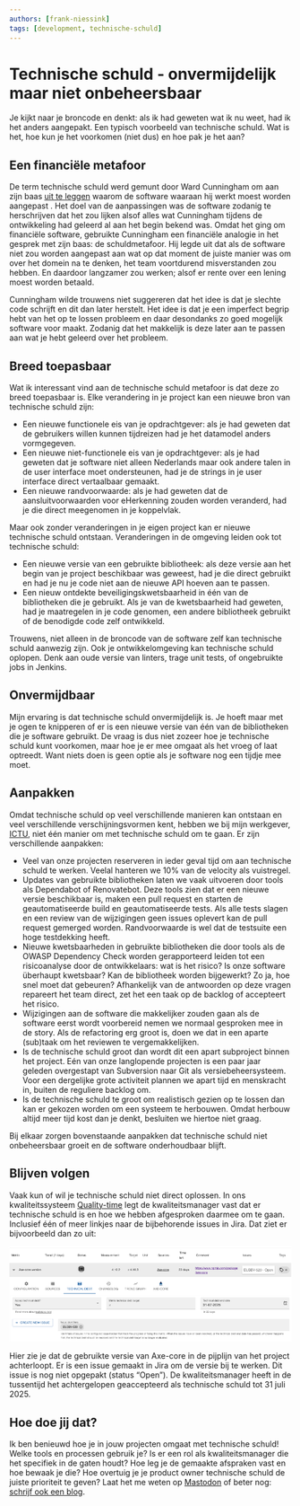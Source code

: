 ```yaml
---
authors: [frank-niessink]
tags: [development, technische-schuld]
---
```


# Technische schuld - onvermijdelijk maar niet onbeheersbaar

Je kijkt naar je broncode en denkt: als ik had geweten wat ik nu weet, had ik
het anders aangepakt. Een typisch voorbeeld van technische schuld. Wat is het,
hoe kun je het voorkomen (niet dus) en hoe pak je het aan?

<!-- truncate -->

## Een financiële metafoor

De term technische schuld werd gemunt door Ward Cunningham om aan zijn baas
[uit te leggen](https://wiki.c2.com/?WardExplainsDebtMetaphor) waarom de
software waaraan hij werkt moest worden aangepast . Het doel van de aanpassingen
was de software zodanig te herschrijven dat het zou lijken alsof alles wat
Cunningham tijdens de ontwikkeling had geleerd al aan het begin bekend was.
Omdat het ging om financiële software, gebruikte Cunningham een financiële
analogie in het gesprek met zijn baas: de schuldmetafoor. Hij legde uit dat als
de software niet zou worden aangepast aan wat op dat moment de juiste manier was
om over het domein na te denken, het team voortdurend misverstanden zou hebben.
En daardoor langzamer zou werken; alsof er rente over een lening moest worden
betaald.

Cunningham wilde trouwens niet suggereren dat het idee is dat je slechte code
schrijft en dit dan later herstelt. Het idee is dat je een imperfect begrip hebt
van het op te lossen probleem en daar desondanks zo goed mogelijk software voor
maakt. Zodanig dat het makkelijk is deze later aan te passen aan wat je hebt
geleerd over het probleem.

## Breed toepasbaar

Wat ik interessant vind aan de technische schuld metafoor is dat deze zo breed
toepasbaar is. Elke verandering in je project kan een nieuwe bron van technische
schuld zijn:

- Een nieuwe functionele eis van je opdrachtgever: als je had geweten dat de
  gebruikers willen kunnen tijdreizen had je het datamodel anders vormgegeven.
- Een nieuwe niet-functionele eis van je opdrachtgever: als je had geweten dat
  je software niet alleen Nederlands maar ook andere talen in de user interface
  moet ondersteunen, had je de strings in je user interface direct vertaalbaar
  gemaakt.
- Een nieuwe randvoorwaarde: als je had geweten dat de aansluitvoorwaarden voor
  eHerkenning zouden worden veranderd, had je die direct meegenomen in je
  koppelvlak.

Maar ook zonder veranderingen in je eigen project kan er nieuwe technische
schuld ontstaan. Veranderingen in de omgeving leiden ook tot technische schuld:

- Een nieuwe versie van een gebruikte bibliotheek: als deze versie aan het begin
  van je project beschikbaar was geweest, had je die direct gebruikt en had je
  nu je code niet aan de nieuwe API hoeven aan te passen.
- Een nieuw ontdekte beveiligingskwetsbaarheid in één van de bibliotheken die je
  gebruikt. Als je van de kwetsbaarheid had geweten, had je maatregelen in je
  code genomen, een andere bibliotheek gebruikt of de benodigde code zelf
  ontwikkeld.

Trouwens, niet alleen in de broncode van de software zelf kan technische schuld
aanwezig zijn. Ook je ontwikkelomgeving kan technische schuld oplopen. Denk aan
oude versie van linters, trage unit tests, of ongebruikte jobs in Jenkins.

## Onvermijdbaar

Mijn ervaring is dat technische schuld onvermijdelijk is. Je hoeft maar met je
ogen te knipperen of er is een nieuwe versie van één van de bibliotheken die je
software gebruikt. De vraag is dus niet zozeer hoe je technische schuld kunt
voorkomen, maar hoe je er mee omgaat als het vroeg of laat optreedt. Want niets
doen is geen optie als je software nog een tijdje mee moet.

## Aanpakken

Omdat technische schuld op veel verschillende manieren kan ontstaan en veel
verschillende verschijningsvormen kent, hebben we bij mijn werkgever,
[ICTU](https://www.ictu.nl), niet één manier om met technische schuld om te
gaan. Er zijn verschillende aanpakken:

- Veel van onze projecten reserveren in ieder geval tijd om aan technische
  schuld te werken. Veelal hanteren we 10% van de velocity als vuistregel.
- Updates van gebruikte bibliotheken laten we vaak uitvoeren door tools als
  Dependabot of Renovatebot. Deze tools zien dat er een nieuwe versie
  beschikbaar is, maken een pull request en starten de geautomatiseerde build en
  geautomatiseerde tests. Als alle tests slagen en een review van de wijzigingen
  geen issues oplevert kan de pull request gemerged worden. Randvoorwaarde is
  wel dat de testsuite een hoge testdekking heeft.
- Nieuwe kwetsbaarheden in gebruikte bibliotheken die door tools als de OWASP
  Dependency Check worden gerapporteerd leiden tot een risicoanalyse door de
  ontwikkelaars: wat is het risico? Is onze software überhaupt kwetsbaar? Kan de
  bibliotheek worden bijgewerkt? Zo ja, hoe snel moet dat gebeuren? Afhankelijk
  van de antwoorden op deze vragen repareert het team direct, zet het een taak
  op de backlog of accepteert het risico.
- Wijzigingen aan de software die makkelijker zouden gaan als de software eerst
  wordt voorbereid nemen we normaal gesproken mee in de story. Als de
  refactoring erg groot is, doen we dat in een aparte (sub)taak om het reviewen
  te vergemakkelijken.
- Is de technische schuld groot dan wordt dit een apart subproject binnen het
  project. Eén van onze langlopende projecten is een paar jaar geleden
  overgestapt van Subversion naar Git als versiebeheersysteem. Voor een
  dergelijke grote activiteit plannen we apart tijd en menskracht in, buiten de
  reguliere backlog om.
- Is de technische schuld te groot om realistisch gezien op te lossen dan kan er
  gekozen worden om een systeem te herbouwen. Omdat herbouw altijd meer tijd
  kost dan je denkt, besluiten we hiertoe niet graag.

Bij elkaar zorgen bovenstaande aanpakken dat technische schuld niet
onbeheersbaar groeit en de software onderhoudbaar blijft.

## Blijven volgen

Vaak kun of wil je technische schuld niet direct oplossen. In ons
kwaliteitssysteem
[Quality-time](https://developer.overheid.nl/kennisbank/infra/tools/quality-time)
legt de kwaliteitsmanager vast dat er technische schuld is en hoe we hebben
afgesproken daarmee om te gaan. Inclusief één of meer linkjes naar de
bijbehorende issues in Jira. Dat ziet er bijvoorbeeld dan zo uit:

!["Technische schuld registreren in Quality-time"](./img/technische-schuld-in-quality-time.png)

Hier zie je dat de gebruikte versie van Axe-core in de pijplijn van het project
achterloopt. Er is een issue gemaakt in Jira om de versie bij te werken. Dit
issue is nog niet opgepakt (status “Open”). De kwaliteitsmanager heeft in de
tussentijd het achtergelopen geaccepteerd als technische schuld tot 31
juli 2025.

## Hoe doe jij dat?

Ik ben benieuwd hoe je in jouw projecten omgaat met technische schuld! Welke
tools en processen gebruik je? Is er een rol als kwaliteitsmanager die het
specifiek in de gaten houdt? Hoe leg je de gemaakte afspraken vast en hoe bewaak
je die? Hoe overtuig je je product owner technische schuld de juiste prioriteit
te geven? Laat het me weten op [Mastodon](https://fosstodon.org/@Fniessink) of
beter nog:
[schrijf ook een blog](https://developer.overheid.nl/contributing/gastblog-schrijven).

